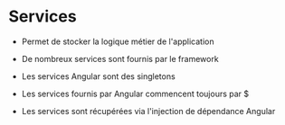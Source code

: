 # Services

* Permet de stocker la logique métier de l'application

* De nombreux services sont fournis par le framework

* Les services Angular sont des singletons

* Les services fournis par Angular commencent toujours par $

* Les services sont récupérées via l'injection de dépendance Angular
